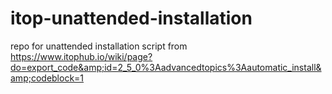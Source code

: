 # itop-unattended-installation
repo for unattended installation script from https://www.itophub.io/wiki/page?do=export_code&amp;id=2_5_0%3Aadvancedtopics%3Aautomatic_install&amp;codeblock=1
